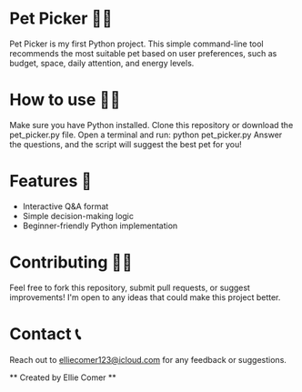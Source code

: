 # Pet Picker 🐕‍🦺

Pet Picker is my first Python project. This simple command-line tool recommends the most suitable pet based on user preferences, such as budget, space, daily attention, and energy levels.


# How to use 👩‍💻

Make sure you have Python installed.
Clone this repository or download the pet_picker.py file.
Open a terminal and run:
python pet_picker.py
Answer the questions, and the script will suggest the best pet for you!

# Features 📑

- Interactive Q&A format
- Simple decision-making logic
- Beginner-friendly Python implementation

# Contributing 🤜🤛

Feel free to fork this repository, submit pull requests, or suggest improvements! I'm open to any ideas that could make this project better.

# Contact 📞

Reach out to elliecomer123@icloud.com for any feedback or suggestions.

** Created by Ellie Comer **